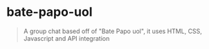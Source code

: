 # bate-papo-uol

> A group chat based off of "Bate Papo uol", it uses HTML, CSS, Javascript and API integration
